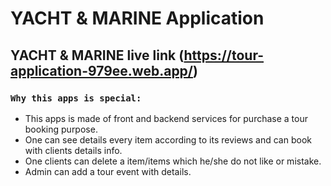 # YACHT & MARINE Application


## YACHT & MARINE live link (https://tour-application-979ee.web.app/)

### `Why this apps is special:`

- This apps is made of front and backend services for purchase a tour booking purpose.
- One can see details every item according to its reviews and can book with clients details info.
- One clients can delete a item/items which he/she do not like or mistake.
- Admin can add a tour event with details.
